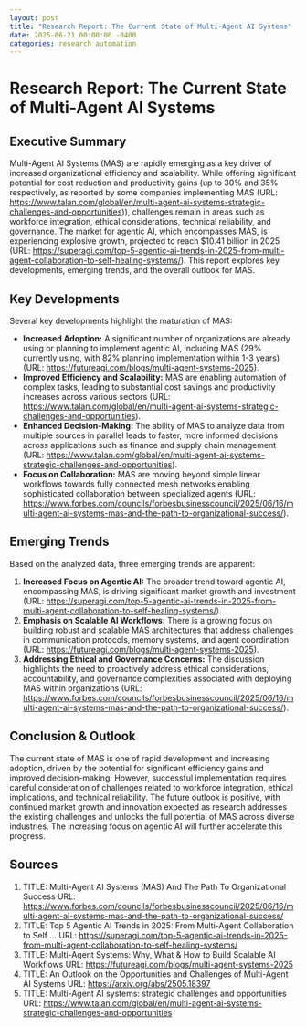 ```yaml
---
layout: post
title: "Research Report: The Current State of Multi-Agent AI Systems"
date: 2025-06-21 00:00:00 -0400
categories: research automation
---
```


# Research Report: The Current State of Multi-Agent AI Systems

## Executive Summary

Multi-Agent AI Systems (MAS) are rapidly emerging as a key driver of increased organizational efficiency and scalability.  While offering significant potential for cost reduction and productivity gains (up to 30% and 35% respectively, as reported by some companies implementing MAS  (URL: https://www.talan.com/global/en/multi-agent-ai-systems-strategic-challenges-and-opportunities)),  challenges remain in areas such as workforce integration, ethical considerations, technical reliability, and governance. The market for agentic AI, which encompasses MAS, is experiencing explosive growth, projected to reach $10.41 billion in 2025 (URL: https://superagi.com/top-5-agentic-ai-trends-in-2025-from-multi-agent-collaboration-to-self-healing-systems/).  This report explores key developments, emerging trends, and the overall outlook for MAS.


## Key Developments

Several key developments highlight the maturation of MAS:

* **Increased Adoption:**  A significant number of organizations are already using or planning to implement agentic AI, including MAS (29% currently using, with 82% planning implementation within 1-3 years) (URL: https://futureagi.com/blogs/multi-agent-systems-2025).
* **Improved Efficiency and Scalability:** MAS are enabling automation of complex tasks, leading to substantial cost savings and productivity increases across various sectors (URL: https://www.talan.com/global/en/multi-agent-ai-systems-strategic-challenges-and-opportunities).
* **Enhanced Decision-Making:** The ability of MAS to analyze data from multiple sources in parallel leads to faster, more informed decisions across applications such as finance and supply chain management (URL: https://www.talan.com/global/en/multi-agent-ai-systems-strategic-challenges-and-opportunities).
* **Focus on Collaboration:**  MAS are moving beyond simple linear workflows towards fully connected mesh networks enabling sophisticated collaboration between specialized agents (URL: https://www.forbes.com/councils/forbesbusinesscouncil/2025/06/16/multi-agent-ai-systems-mas-and-the-path-to-organizational-success/).


## Emerging Trends

Based on the analyzed data, three emerging trends are apparent:

1. **Increased Focus on Agentic AI:**  The broader trend toward agentic AI, encompassing MAS,  is driving significant market growth and investment (URL: https://superagi.com/top-5-agentic-ai-trends-in-2025-from-multi-agent-collaboration-to-self-healing-systems/).
2. **Emphasis on Scalable AI Workflows:**  There is a growing focus on building robust and scalable MAS architectures that address challenges in communication protocols, memory systems, and agent coordination (URL: https://futureagi.com/blogs/multi-agent-systems-2025).
3. **Addressing Ethical and Governance Concerns:** The discussion highlights the need to proactively address ethical considerations, accountability, and governance complexities associated with deploying MAS within organizations (URL: https://www.forbes.com/councils/forbesbusinesscouncil/2025/06/16/multi-agent-ai-systems-mas-and-the-path-to-organizational-success/).



## Conclusion & Outlook

The current state of MAS is one of rapid development and increasing adoption, driven by the potential for significant efficiency gains and improved decision-making. However, successful implementation requires careful consideration of challenges related to workforce integration, ethical implications, and technical reliability.  The future outlook is positive, with continued market growth and innovation expected as research addresses the existing challenges and unlocks the full potential of MAS across diverse industries.  The increasing focus on agentic AI will further accelerate this progress.


## Sources

1.  TITLE: Multi-Agent AI Systems (MAS) And The Path To Organizational Success  URL: https://www.forbes.com/councils/forbesbusinesscouncil/2025/06/16/multi-agent-ai-systems-mas-and-the-path-to-organizational-success/
2.  TITLE: Top 5 Agentic AI Trends in 2025: From Multi-Agent Collaboration to Self ... URL: https://superagi.com/top-5-agentic-ai-trends-in-2025-from-multi-agent-collaboration-to-self-healing-systems/
3.  TITLE: Multi-Agent Systems: Why, What & How to Build Scalable AI Workflows URL: https://futureagi.com/blogs/multi-agent-systems-2025
4.  TITLE: An Outlook on the Opportunities and Challenges of Multi-Agent AI Systems URL: https://arxiv.org/abs/2505.18397
5.  TITLE: Multi-Agent AI systems: strategic challenges and opportunities URL: https://www.talan.com/global/en/multi-agent-ai-systems-strategic-challenges-and-opportunities

